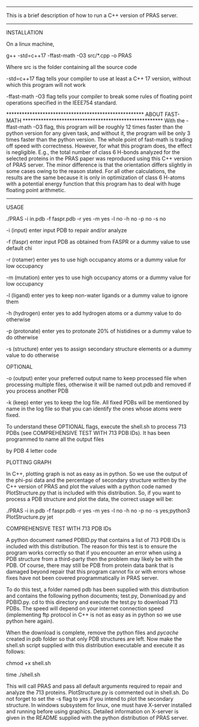 ***************************************************************************************************************************
This is a brief description of how to run a C++ version of PRAS server. 
***************************************************************************************************************************
INSTALLATION

On a linux machine,

g++ -std=c++17 -ffast-math -O3 src/*.cpp -o PRAS

Where src is the folder containing all the source code

-std=c++17 flag tells your compiler to use at least a C++ 17 version, without which this program will not work

-ffast-math -O3 flag tells your compiler to break some rules of floating point operations specified in the IEEE754 standard. 

***************************************************** ABOUT FAST-MATH ******************************************************
With the -ffast-math -O3 flag, this program will be roughly 12 times faster than the python version for any given task,
and without it, the program will be only 3 times faster than the python version. The whole point of fast-math is trading 
off speed with correctness. However, for what this program does, the effect is negligible. E.g., the total number of 
class 6 H-bonds analyzed for the selected proteins in the PRAS paper was reproduced using this C++ version of PRAS server. 
The minor difference is that the orientation differs slightly in some cases owing to the reason stated. For all other 
calculations, the results are the same because it is only in optimization of class 6 H-atoms with a potential energy 
function that this program has to deal with huge floating point arithmetic.
****************************************************************************************************************************

USAGE

./PRAS -i in.pdb -f faspr.pdb -r yes -m yes -l no -h no -p no -s no

-i (input)     enter input PDB to repair and/or analyze

-f (faspr)     enter input PDB as obtained from FASPR or a dummy value to use default chi

-r (rotamer)   enter yes to use high occupancy atoms or a dummy value for low occupancy

-m (mutation)  enter yes to use high occupancy atoms or a dummy value for low occupancy

-l (ligand)    enter yes to keep non-water ligands or a dummy value to ignore them

-h (hydrogen)  enter yes to add hydrogen atoms or a dummy value to do otherwise

-p (protonate) enter yes to protonate 20% of histidines or a dummy value to do otherwise

-s (structure) enter yes to assign secondary structure elements or a dummy value to do otherwise

OPTIONAL

-o (output) enter your preferred output name to keep processed file when processing multiple files, otherwise it will 
            be named out.pdb and removed if you process another PDB
            
-k (keep)   enter yes to keep the log file. All fixed PDBs will be mentioned by name in the log file so that you 
            can identify the ones whose atoms were fixed.  

To understand these OPTIONAL flags, execute the shell.sh to process 713 PDBs (see COMPREHENSIVE TEST WITH 713 PDB IDs). It has been programmed to name all the output files

by PDB 4 letter code

PLOTTING GRAPH

In C++, plotting graph is not as easy as in python. So we use the output of the phi-psi data and the percentage of secondary 
structure written by the C++ version of PRAS and plot the values with a python code named PlotStructure.py that is included 
with this distribution. So, if you want to process a PDB structure and plot the data, the correct usage will be:

./PRAS -i in.pdb -f faspr.pdb -r yes -m yes -l no -h no -p no -s yes;python3 PlotStructure.py jet
 

COMPREHENSIVE TEST WITH 713 PDB IDs

A python document named PDBID.py that contains a list of 713 PDB IDs is included with this distribution. The reason for this
test is to ensure the program works correctly so that if you encounter an error when using a PDB structure from a third-party
then the problem may likely be with the PDB. Of course, there may still be PDB from protein data bank that is damaged beyond
repair that this program cannot fix or with errors whose fixes have not been covered programmatically in PRAS server. 

To do this test, a folder named pdb has been supplied with this distribution and contains the following python documents; 
test.py, Donwnload.py and PDBID.py. cd to this directory and execute the test.py to download 713 PDBs. The speed will depend on
your internet connection speed (implementing ftp protocol in C++ is not as easy as in python so we use python here again).   

When the download is complete, remove the python files and _pycache_ created in pdb folder so that only PDB structures are left.
Now make the shell.sh script supplied with this distribution executable and execute it as follows:

chmod +x shell.sh

time ./shell.sh

This will call PRAS and pass all default arguments required to repair and analyze the 713 proteins. PlotStructure.py is 
commented out in shell.sh. Do not forget to set the -s flag to yes if you intend to plot the secondary structure.
In windows subsystem for linux, one must have X-server installed and running before using graphics. 
Detailed information on X-server is given in the README supplied with the python distribution of PRAS server.

